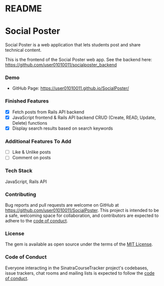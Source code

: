 # README

# Social Poster

Social Poster is a web application that lets students post and share technical content.

This is the frontend of the Social Poster web app.
See the backend here: https://github.com/user01010011/socialposter_backend

### Demo

- GitHub Page: https://user01010011.github.io/SocialPoster/

### Finished Features

- [x] Fetch posts from Rails API backend
- [x] JavaScript frontend & Rails API backend CRUD (Create, READ, Update, Delete) functions
- [x] Display search results based on search keywords

### Additional Features To Add

- [ ] Like & Unlike posts
- [ ] Comment on posts

### Tech Stack

JavaScript, Rails API

### Contributing

Bug reports and pull requests are welcome on GitHub at https://github.com/user01010011/SocialPoster. This project is intended to be a safe, welcoming space for collaboration, and contributors are expected to adhere to the [code of conduct](https://github.com/user01010011/SocialPoster/blob/master/CODE_OF_CONDUCT.md).

### License

The gem is available as open source under the terms of the [MIT License](https://opensource.org/licenses/MIT).

### Code of Conduct

Everyone interacting in the SinatraCourseTracker project's codebases, issue trackers, chat rooms and mailing lists is expected to follow the [code of conduct](https://github.com/user01010011/SocialPoster/blob/master/CODE_OF_CONDUCT.md).
